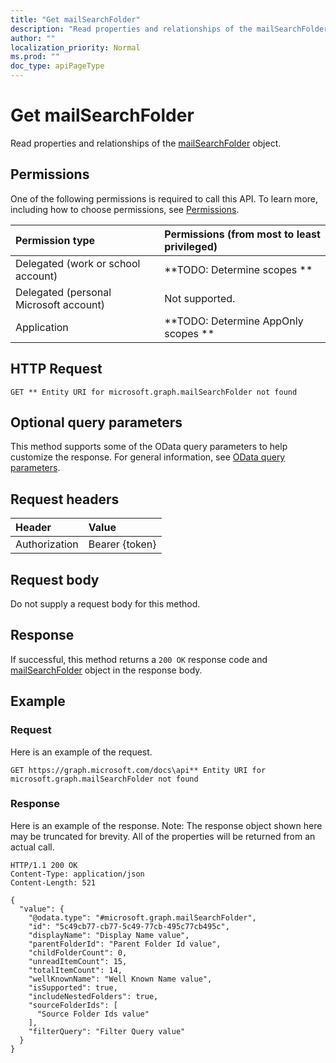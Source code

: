 ```yaml
---
title: "Get mailSearchFolder"
description: "Read properties and relationships of the mailSearchFolder object."
author: ""
localization_priority: Normal
ms.prod: ""
doc_type: apiPageType
---
```


# Get mailSearchFolder

Read properties and relationships of the [mailSearchFolder](../resources/mailsearchfolder.md) object.

## Permissions
One of the following permissions is required to call this API. To learn more, including how to choose permissions, see [Permissions](/concepts/permissions-reference.md).

|Permission type|Permissions (from most to least privileged)|
|:---|:---|
|Delegated (work or school account)|**TODO: Determine scopes **|
|Delegated (personal Microsoft account)|Not supported.|
|Application|**TODO: Determine AppOnly scopes **|

## HTTP Request
<!-- {
  "blockType": "ignored"
}
-->
``` http
GET ** Entity URI for microsoft.graph.mailSearchFolder not found
```

## Optional query parameters
This method supports some of the OData query parameters to help customize the response. For general information, see [OData query parameters](/graph/query-parameters).

## Request headers
|Header|Value|
|:---|:---|
|Authorization|Bearer {token}|

## Request body
Do not supply a request body for this method.

## Response
If successful, this method returns a `200 OK` response code and [mailSearchFolder](../resources/mailsearchfolder.md) object in the response body.

## Example

### Request
Here is an example of the request.
<!-- {
  "blockType": "request",
  "name": "get_mailsearchfolder"
}
-->
``` http
GET https://graph.microsoft.com/docs\api** Entity URI for microsoft.graph.mailSearchFolder not found
```

### Response
Here is an example of the response. Note: The response object shown here may be truncated for brevity. All of the properties will be returned from an actual call.
<!-- {
  "blockType": "response",
  "truncated": true,
  "@odata.type": "microsoft.graph.mailSearchFolder"
}
-->
``` http
HTTP/1.1 200 OK
Content-Type: application/json
Content-Length: 521

{
  "value": {
    "@odata.type": "#microsoft.graph.mailSearchFolder",
    "id": "5c49cb77-cb77-5c49-77cb-495c77cb495c",
    "displayName": "Display Name value",
    "parentFolderId": "Parent Folder Id value",
    "childFolderCount": 0,
    "unreadItemCount": 15,
    "totalItemCount": 14,
    "wellKnownName": "Well Known Name value",
    "isSupported": true,
    "includeNestedFolders": true,
    "sourceFolderIds": [
      "Source Folder Ids value"
    ],
    "filterQuery": "Filter Query value"
  }
}
```

